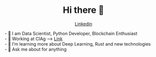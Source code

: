 <h1 align="center">Hi there 👋</h1>

<p align="center">
  <a href="https://www.linkedin.com/in/raisler-voigt7/">Linkedin</a>
</p>
- 🔭 I am Data Scientist, Python Developer, Blockchain Enthusiast <br>
- 🔭 Working at CIAg --> <a href='https://www.ciag.org.br/'> Link</a> <br>
- 🌱 I’m learning more about Deep Learning, Rust and new technologies <br>
- 💬 Ask me about for anything <br>

